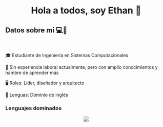 <h1 align="center">Hola a todos, soy Ethan 👋</h1>
<h2>Datos sobre mi 💻🐲</h2>
<br>
<p align="left">
  🎓 Estudiante de Ingeniería en Sistemas Computacionales
  
  📝 Sin experiencia laboral actualmente, pero con amplio conocimientos y hambre de aprender más
  
  🖥️ Roles: Líder, diseñador y arquitecto

  💁 Lenguas: Dominio de inglés 
  
</p>

<h3>Lenguajes dominados</h3>
<p align="center">
  <a href="https://skillicons.dev">
    <img src="https://skillicons.dev/icons?i=java,python,javascript,php,cpp,matlab,mysql,css,html,kali,vscode,windows&perline=6"/>
  </a>
</p>

